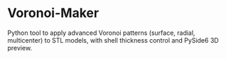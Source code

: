 # Voronoi-Maker
Python tool to apply advanced Voronoi patterns (surface, radial, multicenter) to STL models, with shell thickness control and PySide6 3D preview.
